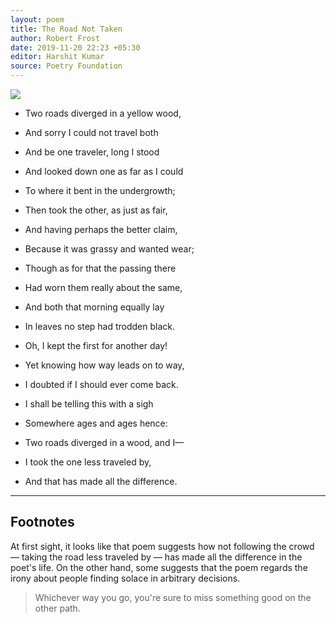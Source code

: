 ```yaml
---
layout: poem
title: The Road Not Taken
author: Robert Frost
date: 2019-11-20 22:23 +05:30
editor: Harshit Kumar
source: Poetry Foundation
---
```


<img src="/poems/assets/roads.jpg" style="display: block; margin: auto; max-width: 100%;">

- Two roads diverged in a yellow wood,
- And sorry I could not travel both
- And be one traveler, long I stood
- And looked down one as far as I could
- To where it bent in the undergrowth;

- Then took the other, as just as fair,
- And having perhaps the better claim,
- Because it was grassy and wanted wear;
- Though as for that the passing there
- Had worn them really about the same,

- And both that morning equally lay
- In leaves no step had trodden black.
- Oh, I kept the first for another day!
- Yet knowing how way leads on to way,
- I doubted if I should ever come back.

- I shall be telling this with a sigh
- Somewhere ages and ages hence:
- Two roads diverged in a wood, and I—
- I took the one less traveled by,
- And that has made all the difference.

---

## Footnotes

At first sight, it looks like that poem suggests how not following the crowd — taking the road less traveled by — has made all the difference in the poet's life. On the other hand, some suggests that the poem regards the irony about people finding solace in arbitrary decisions.

> Whichever way you go, you're sure to miss something good on the other path.
